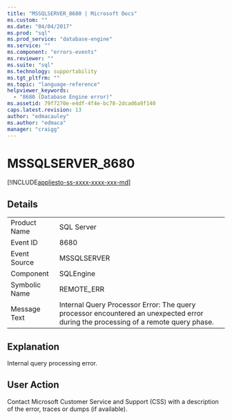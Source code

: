```yaml
---
title: "MSSQLSERVER_8680 | Microsoft Docs"
ms.custom: ""
ms.date: "04/04/2017"
ms.prod: "sql"
ms.prod_service: "database-engine"
ms.service: ""
ms.component: "errors-events"
ms.reviewer: ""
ms.suite: "sql"
ms.technology: supportability
ms.tgt_pltfrm: ""
ms.topic: "language-reference"
helpviewer_keywords: 
  - "8680 (Database Engine error)"
ms.assetid: 79f7270e-e4df-4f4e-bc78-2dcad6a9f140
caps.latest.revision: 13
author: "edmacauley"
ms.author: "edmaca"
manager: "craigg"
---
```

# MSSQLSERVER_8680
[!INCLUDE[appliesto-ss-xxxx-xxxx-xxx-md](../../includes/appliesto-ss-xxxx-xxxx-xxx-md.md)]
  
## Details  
  
|||  
|-|-|  
|Product Name|SQL Server|  
|Event ID|8680|  
|Event Source|MSSQLSERVER|  
|Component|SQLEngine|  
|Symbolic Name|REMOTE_ERR|  
|Message Text|Internal Query Processor Error: The query processor encountered an unexpected error during the processing of a remote query phase.|  
  
## Explanation  
Internal query processing error.  
  
## User Action  
Contact Microsoft Customer Service and Support (CSS) with a description of the error, traces or dumps (if available).  
  

